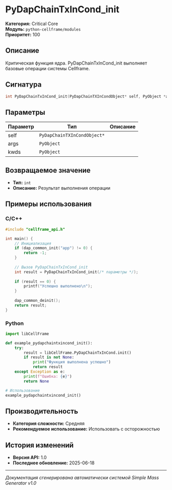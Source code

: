 # PyDapChainTxInCond_init

**Категория:** Critical Core  
**Модуль:** `python-cellframe/modules`  
**Приоритет:** 100

## Описание
Критическая функция ядра. PyDapChainTxInCond_init выполняет базовые операции системы Cellframe.

## Сигнатура
```c
int PyDapChainTxInCond_init(PyDapChainTXInCondObject* self, PyObject *args, PyObject *kwds);
```

## Параметры
| Параметр | Тип | Описание |
|----------|-----|----------|
| self | `PyDapChainTXInCondObject*` |  |
| args | `PyObject` |  |
| kwds | `PyObject` |  |


## Возвращаемое значение
- **Тип:** `int`
- **Описание:** Результат выполнения операции

## Примеры использования

### C/C++
```c
#include "cellframe_api.h"

int main() {
    // Инициализация
    if (dap_common_init("app") != 0) {
        return -1;
    }
    
    // Вызов PyDapChainTxInCond_init
    int result = PyDapChainTxInCond_init(/* параметры */);
    
    if (result == 0) {
        printf("Успешно выполнено\n");
    }
    
    dap_common_deinit();
    return result;
}
```

### Python
```python
import libCellFrame

def example_pydapchaintxincond_init():
    try:
        result = libCellFrame.PyDapChainTxInCond.init()
        if result is not None:
            print("Функция выполнена успешно")
            return result
    except Exception as e:
        print(f"Ошибка: {e}")
        return None

# Использование
example_pydapchaintxincond_init()
```

## Производительность
- **Категория сложности:** Средняя
- **Рекомендуемое использование:** Использовать с осторожностью

## История изменений
- **Версия API:** 1.0
- **Последнее обновление:** 2025-06-18

---
*Документация сгенерирована автоматически системой Simple Mass Generator v1.0*
